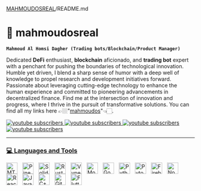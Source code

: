 [MAHMOUDOSREAL](https://github.com/mahmoudosreal/mahmoudosreal)/README.md

# 🚀 mahmoudosreal

**`Mahmoud Al Homsi Dagher (Trading bots/Blockchain/Product Manager)`**

Dedicated **DeFi** enthusiast, **blockchain** aficionado, and **trading bot** expert with a penchant for pushing the boundaries of technological innovation. Humble yet driven, I blend a sharp sense of humor with a deep well of knowledge to propel research and development initiatives forward. Passionate about leveraging cutting-edge technology to enhance the human experience and committed to pioneering advancements in decentralized finance. Find me at the intersection of innovation and progress, where I thrive in the pursuit of transformative solutions. You can find all my links here 👉🏼"[mahmoudos](https://mahmoudos.bio.link/)"👈🏻.

<p align="left">
  <a href="#">
    <img alt="youtube subscribers" title="Subscribe to my YouTube channel" src="https://img.shields.io/badge/ALGORITHMIC_TRADING-27-00000000?style=for-the-badge&logo=probot&logoColor=white&logoSize=auto&label=ALGORITHMIC%20TRADING&labelColor=%23d50000&color=%23ff1744"/
  </a>
  <a href="#">
    <img alt="youtube subscribers" title="Subscribe to my YouTube channel" src="https://img.shields.io/badge/BLOCKCHAIN-31-000000?style=for-the-badge&logo=bitcoinsv&logoColor=white&logoSize=auto&label=BLOCKCHAIN&labelColor=%23aeea00&color=%23c6ff00"/
  </a>
  <a href="#">
    <img alt="youtube subscribers" title="Subscribe to my YouTube channel" src="https://img.shields.io/badge/FULL_STACK-111-000000?style=for-the-badge&logo=react&logoColor=white&logoSize=auto&label=FULL%20STACK&labelColor=%2300bfa5&color=%231de9b6"/
  </a>
  <a href="#">
    <img alt="youtube subscribers" title="Subscribe to my YouTube channel" src="https://img.shields.io/badge/PROPOSALS-1021-000000?style=for-the-badge&logo=protondrive&logoColor=white&logoSize=auto&label=PROPOSALS&labelColor=%234527a0&color=%235e35b1"/
  </a>
</p>


----------


### 💻  Languages and Tools

<a href="#"><img align="left" alt="MT5" width="30px" style="padding-right:10px;" src="https://upload.wikimedia.org/wikipedia/commons/b/b1/MQL5_Community_Logo.png" /></a>
<a href="#"><img align="left" alt="PineScript" width="30px" style="padding-right:10px;" src="https://www.tradingview.com/pine-script-docs/en/v5/_images/Pine_Script_logo.svg" /></a>
<a href="#"><img align="left" alt="Solidity" width="30px" style="padding-right:10px;" src="https://cdn.jsdelivr.net/gh/devicons/devicon@latest/icons/solidity/solidity-original.svg" /></a>
<a href="#"><img align="left" alt="Rust" width="30px" style="padding-right:10px;" src="https://cdn.jsdelivr.net/gh/devicons/devicon@latest/icons/rust/rust-original.svg" /></a>
<a href="#"><img align="left" alt="Vyper" width="30px" style="padding-right:10px;" src="https://cdn.jsdelivr.net/gh/devicons/devicon@latest/icons/vyper/vyper-original.svg" /></a>
<a href="#"><img align="left" alt="Move" width="30px" style="padding-right:10px;" src="https://pontemnetwork.gallerycdn.vsassets.io/extensions/pontemnetwork/move-language/0.5.0/1624039308768/Microsoft.VisualStudio.Services.Icons.Default" /></a>
<a href="#"><img align="left" alt="Go" width="30px" style="padding-right:10px;" src="https://cdn.jsdelivr.net/gh/devicons/devicon@latest/icons/go/go-original.svg" /></a>
<a href="#"><img align="left" alt="Python" width="30px" style="padding-right:10px;" src="https://cdn.jsdelivr.net/gh/devicons/devicon@latest/icons/python/python-plain.svg" /></a>
<a href="#"><img align="left" alt="Pytorch" width="30px" style="padding-right:10px;" src="https://cdn.jsdelivr.net/gh/devicons/devicon@latest/icons/pytorch/pytorch-original.svg" /></a>
<a href="#"><img align="left" alt="Firebase" width="30px" style="padding-right:10px;" src="https://cdn.jsdelivr.net/gh/devicons/devicon@latest/icons/firebase/firebase-original.svg" /></a>
<a href="#"><img align="left" alt="NodeJs" width="30px" style="padding-right:10px;" src="https://cdn.jsdelivr.net/gh/devicons/devicon@latest/icons/nodejs/nodejs-original-wordmark.svg" /></a>
<a href="#"><img align="left" alt="React" width="30px" style="padding-right:10px;" src="https://cdn.jsdelivr.net/gh/devicons/devicon@latest/icons/react/react-original.svg" /></a>
<a href="#"><img align="left" alt="JavaScript" width="30px" style="padding-right:10px;" src="https://cdn.jsdelivr.net/gh/devicons/devicon@latest/icons/javascript/javascript-original.svg" /></a>
<a href="#"><img align="left" alt="C++" width="30px" style="padding-right:10px;" src="https://cdn.jsdelivr.net/gh/devicons/devicon@latest/icons/cplusplus/cplusplus-original.svg" /></a>
<a href="#"><img align="left" alt="Github" width="30px" style="padding-right:10px;" src="https://cdn.jsdelivr.net/gh/devicons/devicon@latest/icons/github/github-original.svg" /></a>
<a href="#"><img align="left" alt="Flutter" width="30px" style="padding-right:10px;" src="https://cdn.jsdelivr.net/gh/devicons/devicon@latest/icons/flutter/flutter-original.svg" /></a>
<br />

#


<!--


<img align="left" alt="Java" width="30px" style="padding-right:10px;" src="https://cdn.jsdelivr.net/gh/devicons/devicon@latest/icons/javascript/javascript-original.svg" />
<img align="left" alt="Java" width="30px" style="padding-right:10px;" src="https://cdn.jsdelivr.net/gh/devicons/devicon@latest/icons/python/python-plain.svg" />
<img align="left" alt="Java" width="30px" style="padding-right:10px;" src="https://cdn.jsdelivr.net/gh/devicons/devicon@latest/icons/pytorch/pytorch-original.svg" />
<img align="left" alt="Java" width="30px" style="padding-right:10px;" src="https://www.tradingview.com/pine-script-docs/en/v5/_images/Pine_Script_logo.svg" />
<img align="left" alt="MT5" width="30px" style="padding-right:10px;" src="https://www.atfx.com/wp-content/uploads/2024/01/ATFX_MT52x.png" />


<br />
<br />


<img align="left" alt="Java" width="30px" style="padding-right:10px;" src="https://cdn.jsdelivr.net/gh/devicons/devicon/icons/java/java-original.svg"/>
<img align="left" alt="Spring" width="30px" style="padding-right:10px;" src="https://cdn.jsdelivr.net/gh/devicons/devicon/icons/spring/spring-original.svg" />
<img align="left" alt="TypeScript" width="30px" style="padding-right:10px;" src="https://cdn.jsdelivr.net/gh/devicons/devicon/icons/typescript/typescript-plain.svg" />
<img align="left" alt="Angular" width="30px" style="padding-right:10px;" src="https://cdn.jsdelivr.net/gh/devicons/devicon/icons/angularjs/angularjs-plain.svg" />
<img align="left" alt="Git" width="30px" style="padding-right:10px;" src="https://cdn.jsdelivr.net/gh/devicons/devicon/icons/git/git-original.svg" />
<img align="left" alt="Linux" width="30px" style="padding-right:10px;" src="https://cdn.jsdelivr.net/gh/devicons/devicon/icons/linux/linux-original.svg" />
<img align="left" alt="HTML" width="30px" style="padding-right:10px;" src="https://cdn.jsdelivr.net/gh/devicons/devicon/icons/html5/html5-plain.svg" />
<img align="left" alt="CSS" width="30px" style="padding-right:10px;" src="https://cdn.jsdelivr.net/gh/devicons/devicon/icons/css3/css3-plain.svg" />
<img align="left" alt="JavaScript" width="30px" style="padding-right:10px;" src="https://cdn.jsdelivr.net/gh/devicons/devicon/icons/javascript/javascript-plain.svg" />
<img align="left" alt="React" width="30px" style="padding-right:10px;" src="https://cdn.jsdelivr.net/gh/devicons/devicon/icons/react/react-original.svg" />
<img align="left" alt="NodeJS" width="30px" style="padding-right:10px;" src="https://cdn.jsdelivr.net/gh/devicons/devicon/icons/nodejs/nodejs-original.svg" />
<img align="left" alt="Python" width="30px" style="padding-right:10px;" src="https://cdn.jsdelivr.net/gh/devicons/devicon/icons/python/python-plain.svg" />
<img align="left" alt="C++" width="30px" style="padding-right:10px;" src="https://cdn.jsdelivr.net/gh/devicons/devicon/icons/cplusplus/cplusplus-line.svg" />
<img align="left" alt="GitHub" width="30px" style="padding-right:10px;" src="https://cdn.jsdelivr.net/gh/devicons/devicon/icons/github/github-original.svg" />
<img align="left" alt="Bash" width="30px" style="padding-right:10px;" src="https://cdn.jsdelivr.net/gh/devicons/devicon/icons/bash/bash-original.svg" />

-->

<!--
**mahmoudosreal/mahmoudosreal** is a ✨ _special_ ✨ repository because its `README.md` (this file) appears on your GitHub profile.

Here are some ideas to get you started:

- 🔭 I’m currently working on ...
- 🌱 I’m currently learning ...
- 👯 I’m looking to collaborate on ...
- 🤔 I’m looking for help with ...
- 💬 Ask me about ...
- 📫 How to reach me: ...
- 😄 Pronouns: ...
- ⚡ Fun fact: ...

-->
